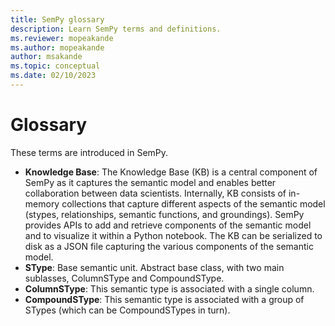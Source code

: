 ```yaml
---
title: SemPy glossary
description: Learn SemPy terms and definitions.
ms.reviewer: mopeakande
ms.author: mopeakande
author: msakande
ms.topic: conceptual
ms.date: 02/10/2023
---
```


# Glossary

These terms are introduced in SemPy.

- **Knowledge Base**: The Knowledge Base (KB) is a central component of SemPy as it captures the semantic model and enables better collaboration between data scientists. Internally, KB consists of in-memory collections that capture different aspects of the semantic model (stypes, relationships, semantic functions, and groundings). SemPy provides APIs to add and retrieve components of the semantic model and to visualize it within a Python notebook. The KB can be serialized to disk as a JSON file capturing the various components of the semantic model.
- **SType**: Base semantic unit. Abstract base class, with two main sublasses, ColumnSType and CompoundSType.
- **ColumnSType**: This semantic type is associated with a single column.
- **CompoundSType**: This semantic type is associated with a group of STypes (which can be CompoundSTypes in turn).
